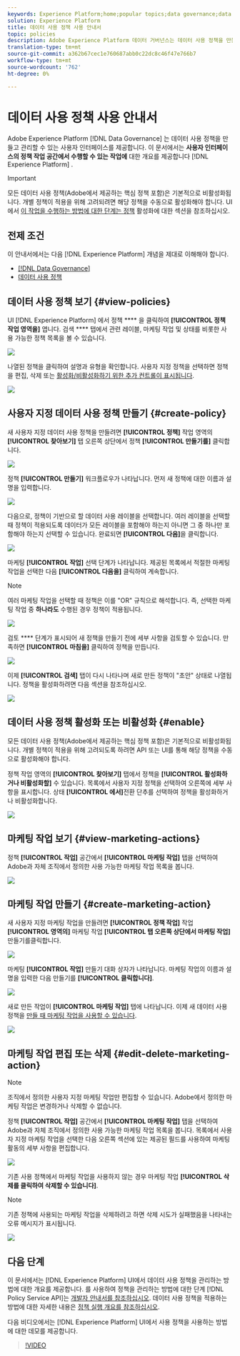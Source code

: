 ```yaml
---
keywords: Experience Platform;home;popular topics;data governance;data usage policy user guide
solution: Experience Platform
title: 데이터 사용 정책 사용 안내서
topic: policies
description: Adobe Experience Platform 데이터 거버넌스는 데이터 사용 정책을 만들고 관리할 수 있는 사용자 인터페이스를 제공합니다. 이 문서에서는 Experience Platform 사용자 인터페이스의 정책 작업 영역에서 수행할 수 있는 작업에 대한 개요를 제공합니다.
translation-type: tm+mt
source-git-commit: a362b67cec1e760687abb0c22dc8c46f47e766b7
workflow-type: tm+mt
source-wordcount: '762'
ht-degree: 0%

---
```



# 데이터 사용 정책 사용 안내서

Adobe Experience Platform [!DNL Data Governance] 는 데이터 사용 정책을 만들고 관리할 수 있는 사용자 인터페이스를 제공합니다. 이 문서에서는 **사용자 인터페이스의 정책 작업 공간에서 수행할 수 있는 작업에** 대한 개요를 제공합니다 [!DNL Experience Platform] .

>[!IMPORTANT]
>
>모든 데이터 사용 정책(Adobe에서 제공하는 핵심 정책 포함)은 기본적으로 비활성화됩니다. 개별 정책이 적용을 위해 고려되려면 해당 정책을 수동으로 활성화해야 합니다. UI에서 [이 작업을 수행하는 방법에 대한 단계는 정책](#enable) 활성화에 대한 섹션을 참조하십시오.

## 전제 조건

이 안내서에서는 다음 [!DNL Experience Platform] 개념을 제대로 이해해야 합니다.

- [[!DNL Data Governance]](../home.md)
- [데이터 사용 정책](./overview.md)

## 데이터 사용 정책 보기 {#view-policies}

UI [!DNL Experience Platform] 에서 정책 **** 을 클릭하여 **[!UICONTROL 정책 작업 영역을]** 엽니다. 검색 **** 탭에서 관련 레이블, 마케팅 작업 및 상태를 비롯한 사용 가능한 정책 목록을 볼 수 있습니다.

![](../images/policies/browse-policies.png)

나열된 정책을 클릭하여 설명과 유형을 확인합니다. 사용자 지정 정책을 선택하면 정책을 편집, 삭제 또는 [활성화/비활성화하기 위한 추가 컨트롤이 표시됩니다](#enable).

![](../images/policies/policy-details.png)

## 사용자 지정 데이터 사용 정책 만들기 {#create-policy}

새 사용자 지정 데이터 사용 정책을 만들려면 **[!UICONTROL 정책]** 작업 영역의 **[!UICONTROL 찾아보기]** 탭 오른쪽 상단에서 정책 **[!UICONTROL 만들기를]** 클릭합니다.

![](../images/policies/create-policy-button.png)

정책 **[!UICONTROL 만들기]** 워크플로우가 나타납니다. 먼저 새 정책에 대한 이름과 설명을 입력합니다.

![](../images/policies/create-policy-description.png)

다음으로, 정책이 기반으로 할 데이터 사용 레이블을 선택합니다. 여러 레이블을 선택할 때 정책이 적용되도록 데이터가 모든 레이블을 포함해야 하는지 아니면 그 중 하나만 포함해야 하는지 선택할 수 있습니다. 완료되면 **[!UICONTROL 다음]**&#x200B;을 클릭합니다.

![](../images/policies/add-labels.png)

마케팅 **[!UICONTROL 작업]** 선택 단계가 나타납니다. 제공된 목록에서 적절한 마케팅 작업을 선택한 다음 **[!UICONTROL 다음을]** 클릭하여 계속합니다.

>[!NOTE]
>
>여러 마케팅 작업을 선택할 때 정책은 이를 &quot;OR&quot; 규칙으로 해석합니다. 즉, 선택한 마케팅 작업 중 **하나라도** 수행된 경우 정책이 적용됩니다.

![](../images/policies/add-marketing-actions.png)

검토 **** 단계가 표시되어 새 정책을 만들기 전에 세부 사항을 검토할 수 있습니다. 만족하면 **[!UICONTROL 마침을]** 클릭하여 정책을 만듭니다.

![](../images/policies/policy-review.png)

이제 **[!UICONTROL 검색]** 탭이 다시 나타나며 새로 만든 정책이 &quot;초안&quot; 상태로 나열됩니다. 정책을 활성화하려면 다음 섹션을 참조하십시오.

![](../images/policies/created-policy.png)

## 데이터 사용 정책 활성화 또는 비활성화 {#enable}

모든 데이터 사용 정책(Adobe에서 제공하는 핵심 정책 포함)은 기본적으로 비활성화됩니다. 개별 정책이 적용을 위해 고려되도록 하려면 API 또는 UI를 통해 해당 정책을 수동으로 활성화해야 합니다.

정책 작업 영역의 **[!UICONTROL 찾아보기]** 탭에서 정책을 **[!UICONTROL 활성화하거나 비활성화할]** 수 있습니다. 목록에서 사용자 지정 정책을 선택하여 오른쪽에 세부 사항을 표시합니다. 상태 **[!UICONTROL 에서]**&#x200B;전환 단추를 선택하여 정책을 활성화하거나 비활성화합니다.

![](../images/policies/enable-policy.png)

## 마케팅 작업 보기 {#view-marketing-actions}

정책 **[!UICONTROL 작업]** 공간에서 **[!UICONTROL 마케팅 작업]** 탭을 선택하여 Adobe과 자체 조직에서 정의한 사용 가능한 마케팅 작업 목록을 봅니다.

![](../images/policies/marketing-actions.png)

## 마케팅 작업 만들기 {#create-marketing-action}

새 사용자 지정 마케팅 작업을 만들려면 **[!UICONTROL 정책 작업]** 작업 **[!UICONTROL 영역의]** 마케팅 작업 **[!UICONTROL 탭 오른쪽 상단에서 마케팅 작업]** 만들기를클릭합니다.

![](../images/policies/create-marketing-action.png)

마케팅 **[!UICONTROL 작업]** 만들기 대화 상자가 나타납니다. 마케팅 작업의 이름과 설명을 입력한 다음 만들기를 **[!UICONTROL 클릭합니다]**.

![](../images/policies/create-marketing-action-details.png)

새로 만든 작업이 **[!UICONTROL 마케팅 작업]** 탭에 나타납니다. 이제 새 데이터 사용 정책을 [만들 때 마케팅 작업을 사용할 수 있습니다](#create-policy).

![](../images/policies/created-marketing-action.png)

## 마케팅 작업 편집 또는 삭제 {#edit-delete-marketing-action}

>[!NOTE]
>
>조직에서 정의한 사용자 지정 마케팅 작업만 편집할 수 있습니다. Adobe에서 정의한 마케팅 작업은 변경하거나 삭제할 수 없습니다.

정책 **[!UICONTROL 작업]** 공간에서 **[!UICONTROL 마케팅 작업]** 탭을 선택하여 Adobe과 자체 조직에서 정의한 사용 가능한 마케팅 작업 목록을 봅니다. 목록에서 사용자 지정 마케팅 작업을 선택한 다음 오른쪽 섹션에 있는 제공된 필드를 사용하여 마케팅 활동의 세부 사항을 편집합니다.

![](../images/policies/edit-marketing-action.png)

기존 사용 정책에서 마케팅 작업을 사용하지 않는 경우 마케팅 작업 **[!UICONTROL 삭제를 클릭하여 삭제할 수 있습니다]**.

>[!NOTE]
>
>기존 정책에 사용되는 마케팅 작업을 삭제하려고 하면 삭제 시도가 실패했음을 나타내는 오류 메시지가 표시됩니다.

![](../images/policies/delete-marketing-action.png)

## 다음 단계

이 문서에서는 [!DNL Experience Platform] UI에서 데이터 사용 정책을 관리하는 방법에 대한 개요를 제공합니다. 를 사용하여 정책을 관리하는 방법에 대한 단계 [!DNL Policy Service API]는 [개발자 안내서를 참조하십시오](../api/getting-started.md). 데이터 사용 정책을 적용하는 방법에 대한 자세한 내용은 [정책 실행 개요를 참조하십시오](../enforcement/overview.md).

다음 비디오에서는 [!DNL Experience Platform] UI에서 사용 정책을 사용하는 방법에 대한 데모를 제공합니다.

>[!VIDEO](https://video.tv.adobe.com/v/32977?quality=12&learn=on)